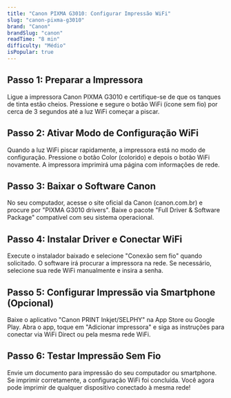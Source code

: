 ```yaml
---
title: "Canon PIXMA G3010: Configurar Impressão WiFi"
slug: "canon-pixma-g3010"
brand: "Canon"
brandSlug: "canon"
readTime: "8 min"
difficulty: "Médio"
isPopular: true
---
```


## Passo 1: Preparar a Impressora

Ligue a impressora Canon PIXMA G3010 e certifique-se de que os tanques de tinta estão cheios. Pressione e segure o botão WiFi (ícone sem fio) por cerca de 3 segundos até a luz WiFi começar a piscar.

## Passo 2: Ativar Modo de Configuração WiFi

Quando a luz WiFi piscar rapidamente, a impressora está no modo de configuração. Pressione o botão Color (colorido) e depois o botão WiFi novamente. A impressora imprimirá uma página com informações de rede.

## Passo 3: Baixar o Software Canon

No seu computador, acesse o site oficial da Canon (canon.com.br) e procure por "PIXMA G3010 drivers". Baixe o pacote "Full Driver & Software Package" compatível com seu sistema operacional.

## Passo 4: Instalar Driver e Conectar WiFi

Execute o instalador baixado e selecione "Conexão sem fio" quando solicitado. O software irá procurar a impressora na rede. Se necessário, selecione sua rede WiFi manualmente e insira a senha.

## Passo 5: Configurar Impressão via Smartphone (Opcional)

Baixe o aplicativo "Canon PRINT Inkjet/SELPHY" na App Store ou Google Play. Abra o app, toque em "Adicionar impressora" e siga as instruções para conectar via WiFi Direct ou pela mesma rede WiFi.

## Passo 6: Testar Impressão Sem Fio

Envie um documento para impressão do seu computador ou smartphone. Se imprimir corretamente, a configuração WiFi foi concluída. Você agora pode imprimir de qualquer dispositivo conectado à mesma rede!
